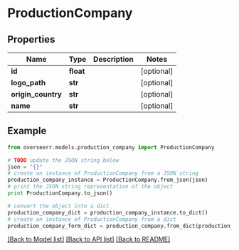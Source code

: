 # ProductionCompany


## Properties
Name | Type | Description | Notes
------------ | ------------- | ------------- | -------------
**id** | **float** |  | [optional] 
**logo_path** | **str** |  | [optional] 
**origin_country** | **str** |  | [optional] 
**name** | **str** |  | [optional] 

## Example

```python
from overseerr.models.production_company import ProductionCompany

# TODO update the JSON string below
json = "{}"
# create an instance of ProductionCompany from a JSON string
production_company_instance = ProductionCompany.from_json(json)
# print the JSON string representation of the object
print ProductionCompany.to_json()

# convert the object into a dict
production_company_dict = production_company_instance.to_dict()
# create an instance of ProductionCompany from a dict
production_company_form_dict = production_company.from_dict(production_company_dict)
```
[[Back to Model list]](../README.md#documentation-for-models) [[Back to API list]](../README.md#documentation-for-api-endpoints) [[Back to README]](../README.md)


